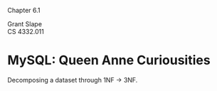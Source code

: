 Chapter 6.1

Grant Slape   
CS 4332.011   

# MySQL: Queen Anne Curiousities

Decomposing a dataset through 1NF -> 3NF.
